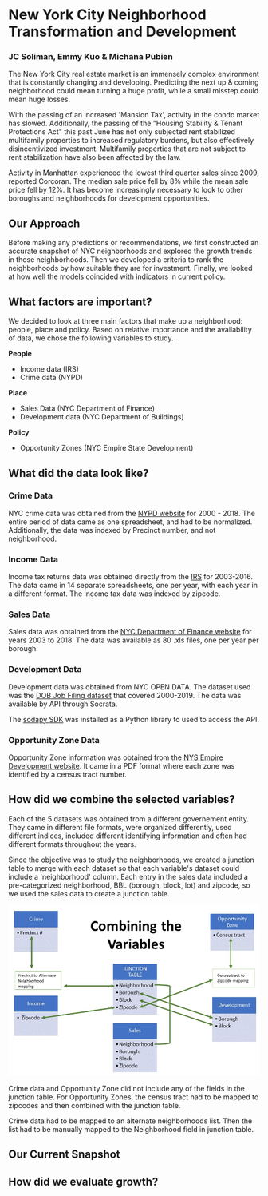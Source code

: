# New York City Neighborhood Transformation and Development
### JC Soliman, Emmy Kuo & Michana Pubien 

The New York City real estate market is an immensely complex environment that is constantly changing and developing. Predicting the next up & coming neighborhood could mean turning a huge profit, while a small misstep could mean huge losses. 

With the passing of an increased 'Mansion Tax', activity in the condo market has slowed. Additionally, the passing of the "Housing Stability & Tenant Protections Act" this past June has not only subjected rent stabilized multifamily properties to increased regulatory burdens, but also effectively disincentivized investment. Multifamily properties that are not subject to rent stabilization have also been affected by the law. 

Activity in Manhattan experienced the lowest third quarter sales since 2009, reported Corcoran. The median sale price fell by 8% while the mean sale price fell by 12%. It has become increasingly necessary to look to other boroughs and neighborhoods for development opportunities.



## **Our Approach**

Before making any predictions or recommendations, we first constructed an accurate snapshot of NYC neighborhoods and explored the growth trends in those neighborhoods. Then we developed a criteria to rank the neighborhoods by how suitable they are for investment. Finally, we looked at how well the models coincided with indicators in current policy.

## **What factors are important?**

We decided to look at three main factors that make up a neighborhood: people, place and policy. Based on relative importance and the availability of data, we chose the following variables to study.

**People** 
* Income data (IRS)
* Crime data (NYPD)

**Place** 
* Sales Data (NYC Department of Finance)
* Development data (NYC Department of Buildings)

**Policy** 
* Opportunity Zones (NYC Empire State Development)

## **What did the data look like?**



### **Crime Data**

NYC crime data was obtained from the [NYPD website]() for 2000 - 2018. The entire period of data came as one spreadsheet, and had to be normalized. Additionally, the data was indexed by Precinct number, and not neighborhood.


### **Income Data**

Income tax returns data was obtained directly from the [IRS]('https://www.irs.gov/statistics/soi-tax-stats-individual-income-tax-statistics-2016-zip-code-data-soi') for 2003-2016. The data came in 14 separate spreadsheets, one per year, with each year in a different format. The income tax data was indexed by zipcode.

### **Sales Data**

Sales data was obtained from the [NYC Department of Finance website]('https://www1.nyc.gov/site/finance/taxes/property-annualized-sales-update.page') for years 2003 to 2018. The data was available as 80 .xls files, one per year per borough. 

### **Development Data**

Development data was obtained from NYC OPEN DATA. The dataset used was the [DOB Job Filing dataset]('https://data.cityofnewyork.us/Housing-Development/DOB-Job-Application-Filings/ic3t-wcy2') that covered 2000-2019. The data was available by API through Socrata. 

The [sodapy SDK]('https://github.com/xmunoz/sodapy) was installed as a Python library to used to access the API.

### **Opportunity Zone Data**

Opportunity Zone information was obtained from the [NYS Empire Development website]('https://esd.ny.gov/opportunity-zones'). It came in a PDF format where each zone was identified by a census tract number. 

## **How did we combine the selected variables?**

Each of the 5 datasets was obtained from a different governement entity. They came in different file formats, were organized differently, used different indices, included different identifying information and often had different formats throughout the years.

Since the objective was to study the neighborhoods, we created a junction table to merge with each dataset so that each variable's dataset could include a 'neighborhood' column. Each entry in the sales data included a pre-categorized neighborhood, BBL (borough, block, lot) and zipcode, so we used the sales data to create a junction table. 

![combining variables](Presentation_materials/junction_diagram.jpg)

Crime data and Opportunity Zone did not include any of the fields in the junction table. For Opportunity Zones, the census tract had to be mapped to zipcodes and then combined with the junction table. 

Crime data had to be mapped to an alternate neighborhoods list. Then the list had to be manually mapped to the Neighborhood field in junction table. 


## **Our Current Snapshot**

## **How did we evaluate growth?**